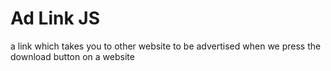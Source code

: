 # Ad Link JS

a link which takes you to other website to be advertised when we press the download button on a website